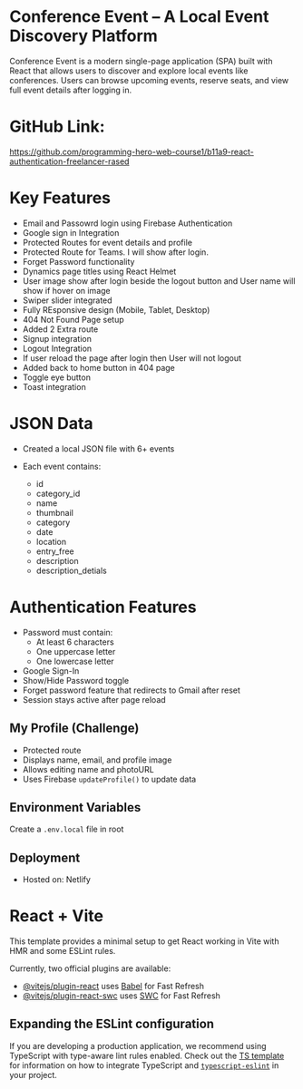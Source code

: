 
# Conference Event – A Local Event Discovery Platform

Conference Event is a modern single-page application (SPA) built with React that allows users to discover and explore local events like conferences. Users can browse upcoming events, reserve seats, and view full event details after logging in.


# GitHub Link: 
https://github.com/programming-hero-web-course1/b11a9-react-authentication-freelancer-rased


# Key Features
- Email and Passowrd login using Firebase Authentication
- Google sign in Integration
- Protected Routes for event details and profile
- Protected Route for Teams. I will show after login.
- Forget Password functionality
- Dynamics page titles using React Helmet
- User image show after login beside the logout button and User name will show if hover on image
- Swiper slider integrated 
- Fully REsponsive design (Mobile, Tablet, Desktop)
- 404 Not Found Page setup 
- Added 2 Extra route 
- Signup integration 
- Logout Integration
- If user reload the page after login then User will not logout
- Added back to home button in 404 page
- Toggle eye button
- Toast integration


# JSON Data
- Created a local JSON file with 6+ events
- Each event contains:

    - id
    - category_id
    - name
    - thumbnail
    - category
    - date
    - location
    - entry_free
    - description
    - description_detials



# Authentication Features

- Password must contain:
  - At least 6 characters
  - One uppercase letter
  - One lowercase letter
- Google Sign-In
- Show/Hide Password toggle
- Forget password feature that redirects to Gmail after reset
- Session stays active after page reload



## My Profile (Challenge)

- Protected route
- Displays name, email, and profile image
- Allows editing name and photoURL
- Uses Firebase `updateProfile()` to update data



##  Environment Variables

Create a `.env.local` file in root

## Deployment
- Hosted on: Netlify




# React + Vite

This template provides a minimal setup to get React working in Vite with HMR and some ESLint rules.

Currently, two official plugins are available:

- [@vitejs/plugin-react](https://github.com/vitejs/vite-plugin-react/blob/main/packages/plugin-react) uses [Babel](https://babeljs.io/) for Fast Refresh
- [@vitejs/plugin-react-swc](https://github.com/vitejs/vite-plugin-react/blob/main/packages/plugin-react-swc) uses [SWC](https://swc.rs/) for Fast Refresh

## Expanding the ESLint configuration

If you are developing a production application, we recommend using TypeScript with type-aware lint rules enabled. Check out the [TS template](https://github.com/vitejs/vite/tree/main/packages/create-vite/template-react-ts) for information on how to integrate TypeScript and [`typescript-eslint`](https://typescript-eslint.io) in your project.


